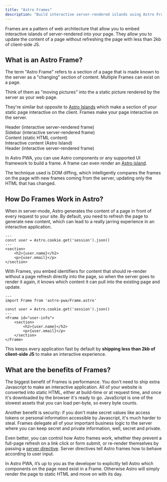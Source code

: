 ```yaml
---
title: "Astro Frames"
description: "Build interactive server-rendered islands using Astro Frames"
---
```


Frames are a pattern of web architecture that allow you to embed interactive islands of server-rendered into your page. They allow you to update the content of a page without refreshing the page with less than 2kb of client-side JS.

## What is an Astro Frame?

The term "Astro Frame" refers to a section of a page that is made known to the server as a "changing" section of content. Multiple Frames can exist on a page.

Think of them as "moving pictures" into the a static picture rendered by the server as your web page.

They're similar but opposite to [Astro Islands](https://docs.astro.build/docs/en/concepts/islands/) which make a section of your static page interactive on the client. Frames make your page interactive on the server.

<div class="bg-slate-200 border border-slate-400 p-2 grid grid-cols-3 grid-rows-5 gap-2">
    <div class="col-span-3 h-20 bg-green-200 border-2 border-green-400 text-green-700 p-2 flex justify-center items-center">
        Header (interactive server-rendered frame)
    </div>
    <div class="col-span-1 row-span-4 h-90 bg-green-200 border-2 border-green-400 text-green-700 p-2 flex flex-col text-center justify-center items-center">
        Sidebar <span class="block">(interactive server-rendered frame)</span>
    </div>
    <div class="col-span-2 row-span-3 bg-green-50 border-2 border-lime-500 text-lime-700 p-2 flex justify-center items-center">
        Content (static HTML content)
    </div>
    <div class="col-span-2 h-90 bg-pink-200 border-2 border-pink-500 text-pink-700 p-2 flex justify-center items-center">
        Interactive content (Astro Island)
    </div>
    <div class="col-span-3 bg-green-50 border-2 border-lime-500 text-lime-700 p-2 flex justify-center items-center">
        Header (interactive server-rendered frame)
    </div>
</div>

In Astro PWA, you can use Astro components or any supported UI framework to build a frame. A frame can even render an [Astro island](https://docs.astro.build/docs/en/concepts/islands/).

The technique used is DOM diffing, which intelligently compares the frames on the page with new frames coming from the server, updating only the HTML that has changed.

## How Do Frames Work in Astro?

When in server-mode, Astro generates the content of a page in front of every request to your site. By default, you need to refresh the page to generate new content, which can lead
to a really jarring experience in an interactive application.

```
---
const user = Astro.cookie.get('session').json()
---
<section>
    <h2>{user.name}</h2>
    <p>{user.email}</p>
</section>
```

With Frames, you embed identifiers for content that should re-render without a page refresh directly into the page, so when the server goes to render it again, it knows which content it can pull into the existing page and update.

```
---
import Frame from 'astro-pwa/Frame.astro'

const user = Astro.cookie.get('session').json()
---
<Frame id="user-info">
    <section>
        <h2>{user.name}</h2>
        <p>{user.email}</p>
    </section>
</Frame>
```

This keeps every application fast by default by **shipping less than 2kb of client-side JS** to make an interactive experience.

## What are the benefits of Frames?

The biggest benefit of Frames is performance. You don't need to ship extra Javascript to make an interactive application. All of your website is converted into static HTML, either
at build-time or at request time, and once it's downloaded by the browser it's ready to go. JavaScript is one of the slowest assets that you can load per-byte, so every byte counts.

Another benefit is security: if you don't make secret values like access tokens or personal information accessible by Javascript, it's much harder to steal. Frames delegate all
of your important business logic to the server where you can keep secret and private information, well, secret and private.

Even better, you can control how Astro frames work, whether they prevent a full-page refresh on a link click or form submit, or re-render themselves by passing a [server directive](/docs/en/reference/server-directive). Server directives tell Astro frames how to behave according to user input.

In Astro PWA, it’s up to you as the developer to explicitly tell Astro which components on the page need exist in a Frame. Otherwise Astro will simply render the page to static
HTML and move on with its day.
